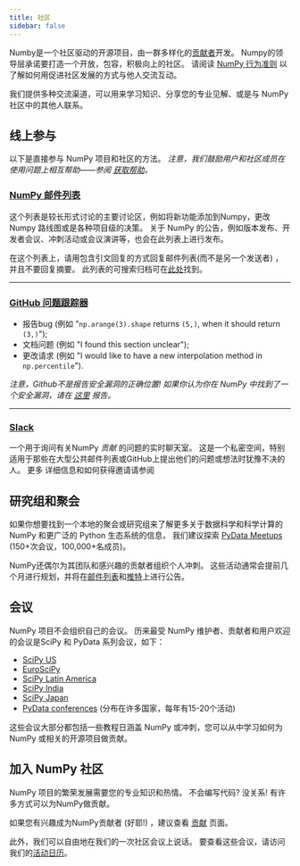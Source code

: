```yaml
---
title: 社区
sidebar: false
---
```


Numby是一个社区驱动的开源项目，由一群多样化的[贡献者](/teams/)开发。 Numpy的领导层承诺要打造一个开放，包容，积极向上的社区。 请阅读 [ NumPy 行为准则](/code-of-conduct) 以了解如何用促进社区发展的方式与他人交流互动。

我们提供多种交流渠道，可以用来学习知识、分享您的专业见解、或是与 NumPy 社区中的其他人联系。


## 线上参与

以下是直接参与 NumPy 项目和社区的方法。 _注意，我们鼓励用户和社区成员在使用问题上相互帮助——参阅 [获取帮助](/gethelp)。_


### [NumPy 邮件列表](https://mail.python.org/mailman/listinfo/numpy-discussion)

这个列表是较长形式讨论的主要讨论区，例如将新功能添加到Numpy，更改Numpy 路线图或是各种项目级的决策。 关于 NumPy 的公告，例如版本发布、开发者会议、冲刺活动或会议演讲等，也会在此列表上进行发布。

在这个列表上，请用包含引文回复的方式回复邮件列表(而不是另一个发送者) ，并且不要回复摘要。 此列表的可搜索归档可在[此处](https://mail.python.org/archives/list/numpy-discussion@python.org/)找到。

***

### [GitHub 问题跟踪器](https://github.com/numpy/numpy/issues)

- 报告bug (例如 "`np.arange(3).shape` returns `(5,)`, when it should return `(3,)`");
- 文档问题 (例如 "I found this section unclear");
- 更改请求 (例如 "I would like to have a new interpolation method in `np.percentile`").

_注意，Github不是报告安全漏洞的正确位置! 如果你认为你在 NumPy 中找到了一个安全漏洞，请在 [这里](https://tidelift.com/docs/security) 报告。_

***

### [Slack](https://numpy-team.slack.com)

一个用于询问有关NumPy _贡献_ 的问题的实时聊天室。 这是一个私密空间，特别适用于那些在大型公共邮件列表或GitHub上提出他们的问题或想法时犹豫不决的人。 更多 详细信息和如何获得邀请请参阅 [](https://numpy.org/devdocs/dev/index.html#contributing-to-numpy)


## 研究组和聚会

如果你想要找到一个本地的聚会或研究组来了解更多关于数据科学和科学计算的 NumPy 和更广泛的 Python 生态系统的信息， 我们建议探索 [PyData Meetups](https://www.meetup.com/pro/pydata/) (150+次会议，100,000+名成员)。

NumPy还偶尔为其团队和感兴趣的贡献者组织个人冲刺。 这些活动通常会提前几个月进行规划，并将在[邮件列表](https://mail.python.org/mailman/listinfo/numpy-discussion)和[推特](https://twitter.com/numpy_team)上进行公告。


## 会议

NumPy 项目不会组织自己的会议。 历来最受 NumPy 维护者、贡献者和用户欢迎的会议是SciPy 和 PyData 系列会议，如下：

- [SciPy US](https://conference.scipy.org)
- [EuroSciPy](https://www.euroscipy.org)
- [SciPy Latin America](https://pythoncientifico.ar/)
- [SciPy India](https://scipy.in)
- [SciPy Japan](https://www.scipyjapan.scipy.org/)
- [PyData conferences](https://pydata.org/event-schedule/) (分布在许多国家，每年有15-20个活动)

这些会议大部分都包括一些教程日涵盖 NumPy 或冲刺，您可以从中学习如何为NumPy 或相关的开源项目做贡献。


## 加入 NumPy 社区

NumPy 项目的繁荣发展需要您的专业知识和热情。 不会编写代码? 没关系! 有许多方式可以为NumPy做贡献。

如果您有兴趣成为NumPy贡献者 (好耶!) ，建议查看 [贡献](/contribute) 页面。

此外，我们可以自由地在我们的一次社区会议上说话。 要查看这些会议，请访问我们的[活动日历](https://scientific-python.org/calendars/)。

